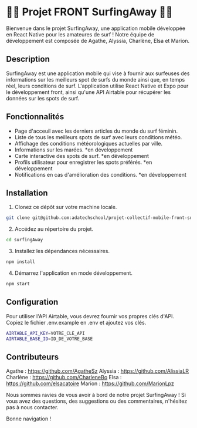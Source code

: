 # 🏄‍♀️ Projet FRONT SurfingAway 🏄‍♀️

Bienvenue dans le projet SurfingAway, une application mobile développée en React Native pour les amateures de surf ! 
Notre équipe de développement est composée de Agathe, Alyssia, Charlène, Elsa et Marion.

## Description

SurfingAway est une application mobile qui vise à fournir aux surfeuses des informations sur les meilleurs spot de surfs du monde ainsi que, en temps réel, leurs conditions de surf. L'application utilise React Native et Expo pour le développement front, ainsi qu'une API Airtable pour récupérer les données sur les spots de surf.

## Fonctionnalités

- Page d'acceuil avec les derniers articles du monde du surf féminin.
- Liste de tous les meilleurs spots de surf avec leurs conditions météo.
- Affichage des conditions météorologiques actuelles par ville.
- Informations sur les marées. *en développement
- Carte interactive des spots de surf. *en développement
- Profils utilisateur pour enregistrer les spots préférés. *en développement
- Notifications en cas d'amélioration des conditions. *en développement

## Installation

1. Clonez ce dépôt sur votre machine locale.
```bash
git clone git@github.com:adatechschool/projet-collectif-mobile-front-surfingaway.git
```

2. Accédez au répertoire du projet.
```bash
cd surfingAway
```

3. Installez les dépendances nécessaires.
```bash
npm install
```

4. Démarrez l'application en mode développement.
```bash
npm start
```

## Configuration

Pour utiliser l'API Airtable, vous devrez fournir vos propres clés d'API. 
Copiez le fichier .env.example en .env et ajoutez vos clés.

```bash
AIRTABLE_API_KEY=VOTRE_CLÉ_API
AIRTABLE_BASE_ID=ID_DE_VOTRE_BASE
```

## Contributeurs
Agathe : https://github.com/AgatheSz
Alyssia : https://github.com/AlissiaLR
Charlène : https://github.com/CharleneBo
Elsa : https://github.com/elsacatoire
Marion : https://github.com/MarionLpz


Nous sommes ravies de vous avoir à bord de notre projet SurfingAway ! 
Si vous avez des questions, des suggestions ou des commentaires, n'hésitez pas à nous contacter.

Bonne navigation !